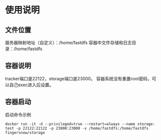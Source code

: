 # 使用说明

## 文件位置

服务器映射地址（自定义）：/home/fastdfs
容器中文件存储和日志目录：/home/fastdfs

## 容器说明

tracker端口是22122，storage端口是23000。
容器系统没有重置root密码，可以自己exec进入后设置。

## 容器启动

启动命令示例

``` shell
docker run -it -d --privileged=true --restart=always --name storage-test -p 22122:22122 -p 23000:23000 -v /home/fastdfs:/home/fastdfs fingersnow/storage
```
